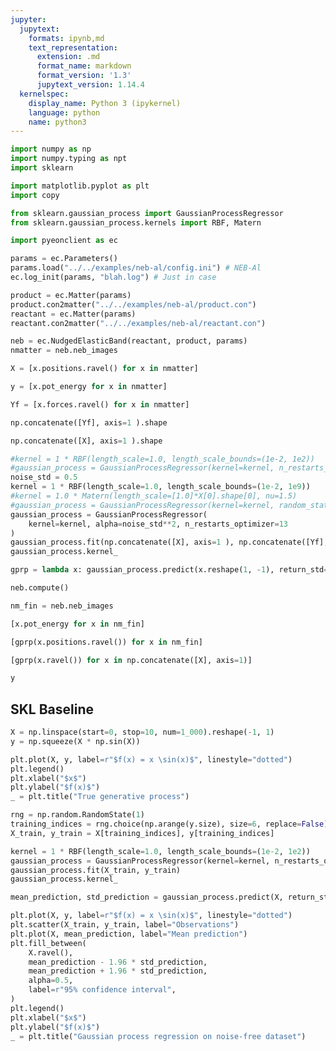 ```yaml
---
jupyter:
  jupytext:
    formats: ipynb,md
    text_representation:
      extension: .md
      format_name: markdown
      format_version: '1.3'
      jupytext_version: 1.14.4
  kernelspec:
    display_name: Python 3 (ipykernel)
    language: python
    name: python3
---
```


```python tags=[]
import numpy as np
import numpy.typing as npt
import sklearn

import matplotlib.pyplot as plt
import copy

from sklearn.gaussian_process import GaussianProcessRegressor
from sklearn.gaussian_process.kernels import RBF, Matern

import pyeonclient as ec
```

```python tags=[]
params = ec.Parameters()
params.load("../../examples/neb-al/config.ini") # NEB-Al
ec.log_init(params, "blah.log") # Just in case
```

```python tags=[]
product = ec.Matter(params)
product.con2matter("../../examples/neb-al/product.con")
reactant = ec.Matter(params)
reactant.con2matter("../../examples/neb-al/reactant.con")
```

```python tags=[]
neb = ec.NudgedElasticBand(reactant, product, params)
nmatter = neb.neb_images
```

```python tags=[]
X = [x.positions.ravel() for x in nmatter]
```

```python tags=[]
y = [x.pot_energy for x in nmatter]
```

```python tags=[]
Yf = [x.forces.ravel() for x in nmatter]
```

```python tags=[]
np.concatenate([Yf], axis=1 ).shape
```

```python tags=[]
np.concatenate([X], axis=1 ).shape
```

```python tags=[]
#kernel = 1 * RBF(length_scale=1.0, length_scale_bounds=(1e-2, 1e2))
#gaussian_process = GaussianProcessRegressor(kernel=kernel, n_restarts_optimizer=9)
noise_std = 0.5
kernel = 1 * RBF(length_scale=1.0, length_scale_bounds=(1e-2, 1e9))
#kernel = 1.0 * Matern(length_scale=[1.0]*X[0].shape[0], nu=1.5)
#gaussian_process = GaussianProcessRegressor(kernel=kernel, random_state=0)
gaussian_process = GaussianProcessRegressor(
    kernel=kernel, alpha=noise_std**2, n_restarts_optimizer=13
)
gaussian_process.fit(np.concatenate([X], axis=1 ), np.concatenate([Yf], axis=1))
gaussian_process.kernel_
```

```python tags=[]
gprp = lambda x: gaussian_process.predict(x.reshape(1, -1), return_std=True)
```

```python tags=[]
neb.compute()
```

```python tags=[]
nm_fin = neb.neb_images
```

```python tags=[]
[x.pot_energy for x in nm_fin]
```

```python tags=[]
[gprp(x.positions.ravel()) for x in nm_fin]
```

```python tags=[]
[gprp(x.ravel()) for x in np.concatenate([X], axis=1)]
```

```python tags=[]
y
```

## SKL Baseline

```python tags=[]
X = np.linspace(start=0, stop=10, num=1_000).reshape(-1, 1)
y = np.squeeze(X * np.sin(X))
```

```python tags=[]
plt.plot(X, y, label=r"$f(x) = x \sin(x)$", linestyle="dotted")
plt.legend()
plt.xlabel("$x$")
plt.ylabel("$f(x)$")
_ = plt.title("True generative process")
```

```python tags=[]
rng = np.random.RandomState(1)
training_indices = rng.choice(np.arange(y.size), size=6, replace=False)
X_train, y_train = X[training_indices], y[training_indices]
```

```python tags=[]
kernel = 1 * RBF(length_scale=1.0, length_scale_bounds=(1e-2, 1e2))
gaussian_process = GaussianProcessRegressor(kernel=kernel, n_restarts_optimizer=9)
gaussian_process.fit(X_train, y_train)
gaussian_process.kernel_
```

```python tags=[]
mean_prediction, std_prediction = gaussian_process.predict(X, return_std=True)

plt.plot(X, y, label=r"$f(x) = x \sin(x)$", linestyle="dotted")
plt.scatter(X_train, y_train, label="Observations")
plt.plot(X, mean_prediction, label="Mean prediction")
plt.fill_between(
    X.ravel(),
    mean_prediction - 1.96 * std_prediction,
    mean_prediction + 1.96 * std_prediction,
    alpha=0.5,
    label=r"95% confidence interval",
)
plt.legend()
plt.xlabel("$x$")
plt.ylabel("$f(x)$")
_ = plt.title("Gaussian process regression on noise-free dataset")
```

```python

```
